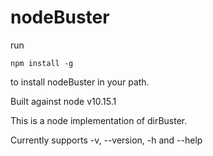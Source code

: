# nodeBuster

run 
```shell
npm install -g
```
to install nodeBuster in your path. 

Built against node v10.15.1 

This is a node implementation of dirBuster. 

Currently supports -v, --version, -h and --help 